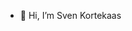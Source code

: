 - 👋 Hi, I’m Sven Kortekaas

<!--
- 🌱 I’m currently learning ...
- 💞️ I’m looking to collaborate on ...
- 📫 How to reach me ...
-->

<!---
SvenKortekaas04/SvenKortekaas04 is a ✨ special ✨ repository because its `README.md` (this file) appears on your GitHub profile.
You can click the Preview link to take a look at your changes.
--->
